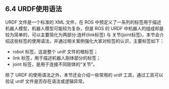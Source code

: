 ## 6.4 URDF使用语法

URDF 文件是一个标准的 XML 文件，在 ROS 中预定义了一系列的标签用于描述机器人模型，机器人模型可能较为复杂，但是 ROS 的 URDF 中机器人的组成却是较为简单的，可以主要简化为两部分:连杆\(link标签\) 与 关节\(joint标签\)，本节会介绍这些标签的使用语法，并通过相关案例强化大家对标签的认识，主要标签如下：

* robot 标签，这是整个 urdf 文件的根标签；
* link 标签，用于描述机器人刚体部分的标签；
* joint 标签，是用于连接不同刚体的“关节”。

除了 URDF 的使用语法之外，本节还会介绍一些常用的 urdf 工具，通过工具可以验证 urdf 文件是否存在语法或逻辑异常。

